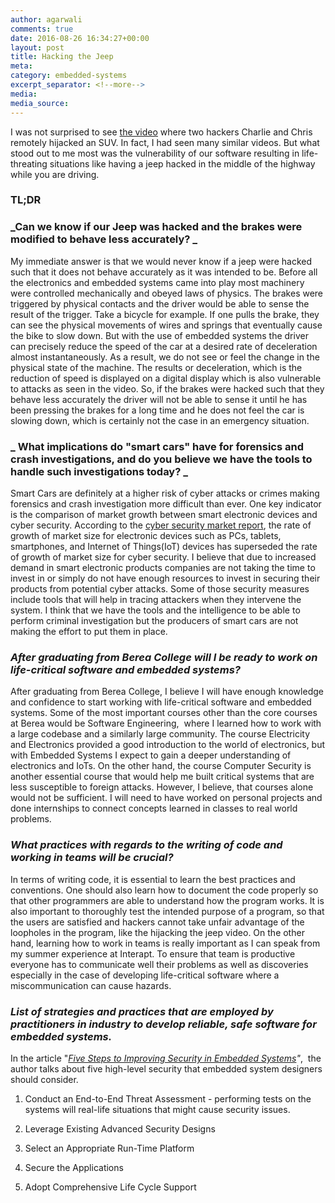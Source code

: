 ```yaml
---
author: agarwali
comments: true
date: 2016-08-26 16:34:27+00:00
layout: post
title: Hacking the Jeep
meta:
category: embedded-systems
excerpt_separator: <!--more-->
media:
media_source:
---
```


I was not surprised to see [the video](https://www.youtube.com/watch?v=MK0SrxBC1xs) where two hackers Charlie and Chris remotely hijacked an SUV. In fact, I had seen many similar videos. But what stood out to me most was the vulnerability of our software resulting in life-threating situations like having a jeep hacked in the middle of the highway while you are driving. 

<!--more-->

### TL;DR




### _Can we know if our Jeep was hacked and the brakes were modified to behave less accurately? _


My immediate answer is that we would never know if a jeep were hacked such that it does not behave accurately as it was intended to be. Before all the electronics and embedded systems came into play most machinery were controlled mechanically and obeyed laws of physics. The brakes were triggered by physical contacts and the driver would be able to sense the result of the trigger. Take a bicycle for example. If one pulls the brake, they can see the physical movements of wires and springs that eventually cause the bike to slow down. But with the use of embedded systems the driver can precisely reduce the speed of the car at a desired rate of deceleration almost instantaneously. As a result, we do not see or feel the change in the physical state of the machine. The results or deceleration, which is the reduction of speed is displayed on a digital display which is also vulnerable to attacks as seen in the video. So, if the brakes were hacked such that they behave less accurately the driver will not be able to sense it until he has been pressing the brakes for a long time and he does not feel the car is slowing down, which is certainly not the case in an emergency situation.


### _ What implications do "smart cars" have for forensics and crash investigations, and do you believe we have the tools to handle such investigations today? _


Smart Cars are definitely at a higher risk of cyber attacks or crimes making forensics and crash investigation more difficult than ever. One key indicator is the comparison of market growth between smart electronic devices and cyber security. According to the [cyber security market report](http://cybersecurityventures.com/cybersecurity-market-report/), the rate of growth of market size for electronic devices such as PCs, tablets, smartphones, and Internet of Things(IoT) devices has superseded the rate of growth of market size for cyber security. I believe that due to increased demand in smart electronic products companies are not taking the time to invest in or simply do not have enough resources to invest in securing their products from potential cyber attacks. Some of those security measures include tools that will help in tracing attackers when they intervene the system. I think that we have the tools and the intelligence to be able to perform criminal investigation but the producers of smart cars are not making the effort to put them in place.


### **_After graduating from Berea College will I be ready to work on life-critical software and embedded systems?_**


After graduating from Berea College, I believe I will have enough knowledge and confidence to start working with life-critical software and embedded systems. Some of the most important courses other than the core courses at Berea would be Software Engineering,  where I learned how to work with a large codebase and a similarly large community. The course Electricity and Electronics provided a good introduction to the world of electronics, but with Embedded Systems I expect to gain a deeper understanding of electronics and IoTs. On the other hand, the course Computer Security is another essential course that would help me built critical systems that are less susceptible to foreign attacks. However, I believe, that courses alone would not be sufficient. I will need to have worked on personal projects and done internships to connect concepts learned in classes to real world problems.


### _**What practices with regards to the writing of code and working in teams will be crucial?**_


In terms of writing code, it is essential to learn the best practices and conventions. One should also learn how to document the code properly so that other programmers are able to understand how the program works. It is also important to thoroughly test the intended purpose of a program, so that the users are satisfied and hackers cannot take unfair advantage of the loopholes in the program, like the hijacking the jeep video. On the other hand, learning how to work in teams is really important as I can speak from my summer experience at Interapt. To ensure that team is productive everyone has to communicate well their problems as well as discoveries especially in the case of developing life-critical software where a miscommunication can cause hazards.


### _**List of strategies and practices that are employed by practitioners in industry to develop reliable, safe software for embedded systems.**_


In the article "_[Five Steps to Improving Security in Embedded Systems](http://www.newelectronics.co.uk/article-images/46294%5CFive%20steps%20to%20improving%20security%20in%20Embedded%20Systems.pdf)"_,  the author talks about five high-level security that embedded system designers should consider.




  1. Conduct an End-to-End Threat Assessment - performing tests on the systems will real-life situations that might cause security issues.


  2. Leverage Existing Advanced Security Designs


  3. Select an Appropriate Run-Time Platform


  4. Secure the Applications


  5. Adopt Comprehensive Life Cycle Support

